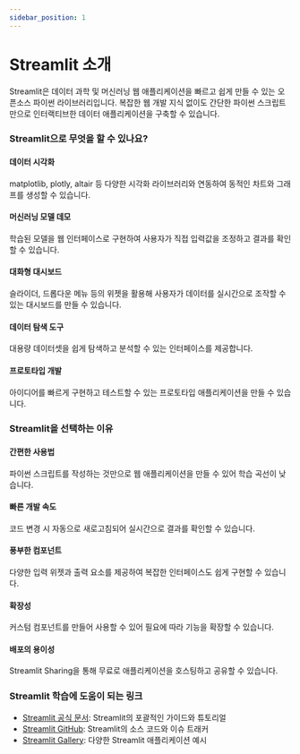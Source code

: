 ```yaml
---
sidebar_position: 1
---
```


# Streamlit 소개

Streamlit은 데이터 과학 및 머신러닝 웹 애플리케이션을 빠르고 쉽게 만들 수 있는 오픈소스 파이썬 라이브러리입니다. 복잡한 웹 개발 지식 없이도 간단한 파이썬 스크립트만으로 인터랙티브한 데이터 애플리케이션을 구축할 수 있습니다.

### Streamlit으로 무엇을 할 수 있나요?

#### **데이터 시각화**

matplotlib, plotly, altair 등 다양한 시각화 라이브러리와 연동하여 동적인 차트와 그래프를 생성할 수 있습니다.

#### **머신러닝 모델 데모**

학습된 모델을 웹 인터페이스로 구현하여 사용자가 직접 입력값을 조정하고 결과를 확인할 수 있습니다.

#### **대화형 대시보드**

슬라이더, 드롭다운 메뉴 등의 위젯을 활용해 사용자가 데이터를 실시간으로 조작할 수 있는 대시보드를 만들 수 있습니다.

#### **데이터 탐색 도구**

대용량 데이터셋을 쉽게 탐색하고 분석할 수 있는 인터페이스를 제공합니다.

#### **프로토타입 개발**

아이디어를 빠르게 구현하고 테스트할 수 있는 프로토타입 애플리케이션을 만들 수 있습니다.

### Streamlit을 선택하는 이유

#### **간편한 사용법**

파이썬 스크립트를 작성하는 것만으로 웹 애플리케이션을 만들 수 있어 학습 곡선이 낮습니다.

#### **빠른 개발 속도**

코드 변경 시 자동으로 새로고침되어 실시간으로 결과를 확인할 수 있습니다.

#### **풍부한 컴포넌트**

다양한 입력 위젯과 출력 요소를 제공하여 복잡한 인터페이스도 쉽게 구현할 수 있습니다.

#### **확장성**

커스텀 컴포넌트를 만들어 사용할 수 있어 필요에 따라 기능을 확장할 수 있습니다.

#### **배포의 용이성**

Streamlit Sharing을 통해 무료로 애플리케이션을 호스팅하고 공유할 수 있습니다.

### Streamlit 학습에 도움이 되는 링크

- [Streamlit 공식 문서](https://docs.streamlit.io/): Streamlit의 포괄적인 가이드와 튜토리얼
- [Streamlit GitHub](https://github.com/streamlit/streamlit): Streamlit의 소스 코드와 이슈 트래커
- [Streamlit Gallery](https://streamlit.io/gallery): 다양한 Streamlit 애플리케이션 예시
